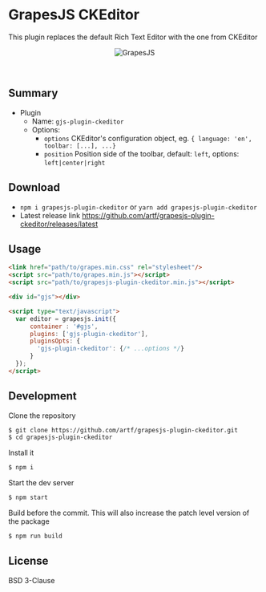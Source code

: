 # GrapesJS CKEditor

This plugin replaces the default Rich Text Editor with the one from CKEditor

<p align="center"><img src="http://grapesjs.com/img/screen-ckeditor.jpg" alt="GrapesJS" align="center"/></p>
<br/>



## Summary

* Plugin
  * Name: `gjs-plugin-ckeditor`
  * Options:
      * `options` CKEditor's configuration object, eg. `{ language: 'en', toolbar: [...], ...}`
      * `position` Position side of the toolbar, default: `left`, options: `left|center|right`



## Download

* `npm i grapesjs-plugin-ckeditor` or `yarn add grapesjs-plugin-ckeditor`
* Latest release link https://github.com/artf/grapesjs-plugin-ckeditor/releases/latest



## Usage

```html
<link href="path/to/grapes.min.css" rel="stylesheet"/>
<script src="path/to/grapes.min.js"></script>
<script src="path/to/grapesjs-plugin-ckeditor.min.js"></script>

<div id="gjs"></div>

<script type="text/javascript">
  var editor = grapesjs.init({
      container : '#gjs',
      plugins: ['gjs-plugin-ckeditor'],
      pluginsOpts: {
        'gjs-plugin-ckeditor': {/* ...options */}
      }
  });
</script>
```



## Development

Clone the repository

```sh
$ git clone https://github.com/artf/grapesjs-plugin-ckeditor.git
$ cd grapesjs-plugin-ckeditor
```

Install it

```sh
$ npm i
```

Start the dev server

```sh
$ npm start
```

Build before the commit. This will also increase the patch level version of the package

```sh
$ npm run build
```



## License

BSD 3-Clause
